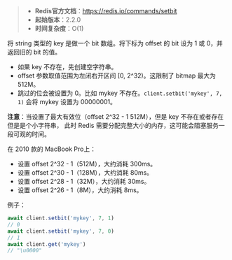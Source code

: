 > - **Redis官方文档**：https://redis.io/commands/setbit
> - **起始版本**：2.2.0
> - **时间复杂度**：O(1)

将 string 类型的 key 是做一个 bit 数组。将下标为 offset 的 bit 设为 1 或 0，并返回旧的 bit 的值。

- 如果 key 不存在，先创建空字符串。
- offset 参数取值范围为左闭右开区间 [0, 2^32)。这限制了 bitmap 最大为 512M。
- 跳过的位会被设置为 0。比如 mykey 不存在。`client.setbit('mykey', 7, 1)` 会将 mykey 设置为 00000001。

**注意**：当设置了最大有效位（offset 2^32 - 1 512M），但是 key 不存在或者存在但是是个小字符串， 此时 Redis 需要分配完整大小的内存，这可能会阻塞服务一段可观的时间。

在 2010 款的 MacBook Pro上：

- 设置 offset 2^32 - 1（512M），大约消耗 300ms。
- 设置 offset 2^30 - 1（128M），大约消耗 80ms。
- 设置 offset 2^28 - 1（32M），大约消耗 30ms。
- 设置 offset 2^26 - 1（8M），大约消耗 8ms。

例子：

```typescript
await client.setbit('mykey', 7, 1)
// 0
await client.setbit('mykey', 7, 0)
// 1
await client.get('mykey')
// "\u0000"
```
